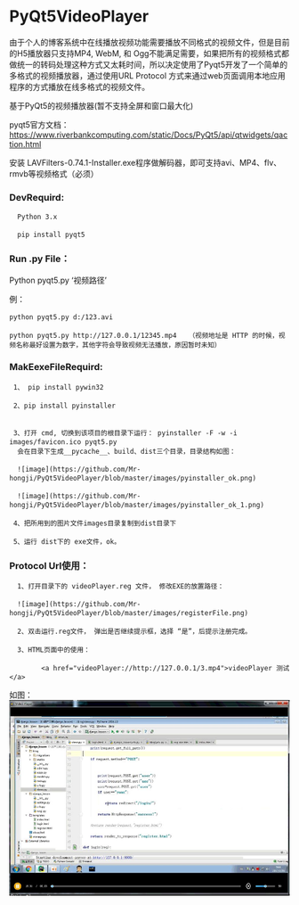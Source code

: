 

# PyQt5VideoPlayer

由于个人的博客系统中在线播放视频功能需要播放不同格式的视频文件，但是目前的H5播放器只支持MP4, WebM, 和 Ogg不能满足需要，如果把所有的视频格式都做统一的转码处理这种方式又太耗时间，所以决定使用了Pyqt5开发了一个简单的多格式的视频播放器，通过使用URL Protocol 方式来通过web页面调用本地应用程序的方式播放在线多格式的视频文件。


基于PyQt5的视频播放器(暂不支持全屏和窗口最大化)

pyqt5官方文档：
https://www.riverbankcomputing.com/static/Docs/PyQt5/api/qtwidgets/qaction.html

安装 LAVFilters-0.74.1-Installer.exe程序做解码器，即可支持avi、MP4、flv、rmvb等视频格式（必须）


### DevRequird:

      Python 3.x

      pip install pyqt5


### Run .py File：
  Python pyqt5.py ‘视频路径’    
  
  例：
  
    python pyqt5.py d:/123.avi
    
    python pyqt5.py http://127.0.0.1/12345.mp4   （视频地址是 HTTP 的时候，视频名称最好设置为数字，其他字符会导致视频无法播放，原因暂时未知）


### MakEexeFileRequird:

     1、 pip install pywin32
      
     2、pip install pyinstaller
      
      
     3、打开 cmd, 切换到该项目的根目录下运行： pyinstaller -F -w -i images/favicon.ico pyqt5.py
      会在目录下生成__pycache__、build、dist三个目录，目录结构如图：
      
      ![image](https://github.com/Mr-hongji/PyQt5VideoPlayer/blob/master/images/pyinstaller_ok.png)
      
      ![image](https://github.com/Mr-hongji/PyQt5VideoPlayer/blob/master/images/pyinstaller_ok_1.png)
      
     4、把所用到的图片文件images目录复制到dist目录下
      
     5、运行 dist下的 exe文件，ok。
     
 
 ### Protocol Url使用：
      
      1、打开目录下的 videoPlayer.reg 文件， 修改EXE的放置路径：
      
      ![image](https://github.com/Mr-hongji/PyQt5VideoPlayer/blob/master/images/registerFile.png)
      
      2、双击运行.reg文件， 弹出是否继续提示框，选择 “是”，后提示注册完成。
      
      3、HTML页面中的使用：
      
            <a href="videoPlayer://http://127.0.0.1/3.mp4">videoPlayer 测试</a>
      


如图：
![image](https://github.com/Mr-hongji/PyQt5VideoPlayer/blob/master/images/videoplayer.jpg)
